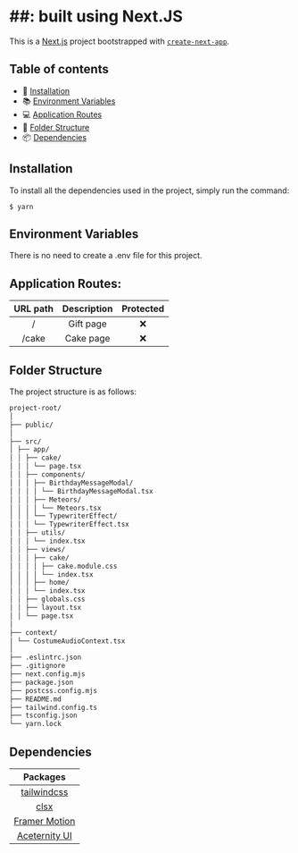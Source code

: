 # ##: built using Next.JS

This is a [Next.js](https://nextjs.org/) project bootstrapped with [`create-next-app`](https://github.com/vercel/next.js/tree/canary/packages/create-next-app).

## Table of contents

- 📖 [Installation](#installation)
- 📚 [Environment Variables](#environment-variables)
- 💻 [Application Routes](#application-routes)
- 📂 [Folder Structure](#folder-structure)
- 📦 [Dependencies](#dependencies)

## Installation

To install all the dependencies used in the project, simply run the command:

```
$ yarn
```

## Environment Variables

There is no need to create a .env file for this project.

## Application Routes:

| URL path | Description | Protected |
| :------: | :---------: | :-------: |
|    /     |  Gift page  |    ❌     |
|  /cake   |  Cake page  |    ❌     |

## Folder Structure

The project structure is as follows:

```bash
project-root/
│
├── public/
│
├── src/
│ ├── app/
│ │ ├── cake/
│ │ │ └── page.tsx
│ │ ├── components/
│ │ │ ├── BirthdayMessageModal/
│ │ │ │ └── BirthdayMessageModal.tsx
│ │ │ ├── Meteors/
│ │ │ │ └── Meteors.tsx
│ │ │ └── TypewriterEffect/
│ │ │ └── TypewriterEffect.tsx
│ │ ├── utils/
│ │ │ └── index.tsx
│ │ ├── views/
│ │ │ ├── cake/
│ │ │ │ ├── cake.module.css
│ │ │ │ └── index.tsx
│ │ │ ├── home/
│ │ │ └── index.tsx
│ │ ├── globals.css
│ │ ├── layout.tsx
│ │ └── page.tsx
│
├── context/
│ └── CostumeAudioContext.tsx
│
├── .eslintrc.json
├── .gitignore
├── next.config.mjs
├── package.json
├── postcss.config.mjs
├── README.md
├── tailwind.config.ts
├── tsconfig.json
└── yarn.lock
```

## Dependencies

|                           Packages                           |
| :----------------------------------------------------------: |
|           [tailwindcss](https://tailwindcss.com/)            |
|          [clsx](https://www.npmjs.com/package/clsx)          |
| [Framer Motion](https://www.npmjs.com/package/framer-motion) |
|         [Aceternity UI](https://ui.aceternity.com/)          |
